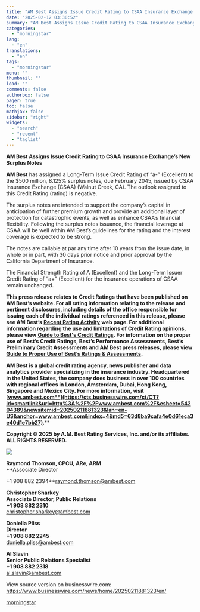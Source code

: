 ```yaml
---
title: "AM Best Assigns Issue Credit Rating to CSAA Insurance Exchange’s New Surplus Notes"
date: "2025-02-12 03:30:52"
summary: "AM Best Assigns Issue Credit Rating to CSAA Insurance Exchange’s New Surplus Notes AM Best has assigned a Long-Term Issue Credit Rating of “a-” (Excellent) to the $500 million, 8.125% surplus notes, due February 2045, issued by CSAA Insurance Exchange (CSAA) (Walnut Creek, CA). The outlook assigned to this Credit..."
categories:
  - "morningstar"
lang:
  - "en"
translations:
  - "en"
tags:
  - "morningstar"
menu: ""
thumbnail: ""
lead: ""
comments: false
authorbox: false
pager: true
toc: false
mathjax: false
sidebar: "right"
widgets:
  - "search"
  - "recent"
  - "taglist"
---
```


**AM Best Assigns Issue Credit Rating to CSAA Insurance Exchange’s New Surplus Notes**

**AM Best** has assigned a Long-Term Issue Credit Rating of “a-” (Excellent) to the $500 million, 8.125% surplus notes, due February 2045, issued by CSAA Insurance Exchange (CSAA) (Walnut Creek, CA). The outlook assigned to this Credit Rating (rating) is negative.

The surplus notes are intended to support the company’s capital in anticipation of further premium growth and provide an additional layer of protection for catastrophic events, as well as enhance CSAA’s financial flexibility. Following the surplus notes issuance, the financial leverage at CSAA will be well within AM Best’s guidelines for the rating and the interest coverage is expected to be strong.

The notes are callable at par any time after 10 years from the issue date, in whole or in part, with 30 days prior notice and prior approval by the California Department of Insurance.

The Financial Strength Rating of A (Excellent) and the Long-Term Issuer Credit Rating of “a+” (Excellent) for the insurance operations of CSAA remain unchanged.

**This press release relates to Credit Ratings that have been published on AM Best’s website. For all rating information relating to the release and pertinent disclosures, including details of the office responsible for issuing each of the individual ratings referenced in this release, please see AM Best’s** [**Recent Rating Activity**](https://cts.businesswire.com/ct/CT?id=smartlink&url=http%3A%2F%2Fratings.ambest.com%2Fratingeventdisclosures.aspx&esheet=54204389&newsitemid=20250211881323&lan=en-US&anchor=Recent+Rating+Activity&index=1&md5=ff31155306d9432ce3a3dc5dedfd4589) **web page. For additional information regarding the use and limitations of Credit Rating opinions, please view** [**Guide to Best's Credit Ratings**](https://cts.businesswire.com/ct/CT?id=smartlink&url=http%3A%2F%2Fwww3.ambest.com%2Fambv%2Fratingmethodology%2FOpenPDF.aspx%3Fri%3D1787&esheet=54204389&newsitemid=20250211881323&lan=en-US&anchor=Guide+to+Best%27s+Credit+Ratings&index=2&md5=d08779ce8e6ed2dea894bae87bdfd6f2)**. For information on the proper use of Best’s Credit** **Ratings, Best’s Performance Assessments, Best’s Preliminary Credit Assessments and AM Best press releases, please view** [**Guide to Proper Use of Best’s Ratings & Assessments**](https://cts.businesswire.com/ct/CT?id=smartlink&url=https%3A%2F%2Fwww.ambest.com%2Fratings%2Fguidetouse.pdf&esheet=54204389&newsitemid=20250211881323&lan=en-US&anchor=Guide+to+Proper+Use+of+Best%26%238217%3Bs+Ratings+%26amp%3B+Assessments&index=3&md5=3d33c1f6b7217614221e3d1205753657)**.**

**AM Best is a global credit rating agency, news publisher and data analytics provider specializing in the insurance industry. Headquartered in the United States, the company does business in over 100 countries with regional offices in London, Amsterdam, Dubai, Hong Kong, Singapore and Mexico City. For more information, visit** [**www.ambest.com**](https://cts.businesswire.com/ct/CT?id=smartlink&url=http%3A%2F%2Fwww.ambest.com%2F&esheet=54204389&newsitemid=20250211881323&lan=en-US&anchor=www.ambest.com&index=4&md5=63d8ba9cafa4e0d61eca3e40d1e7bb27)**.**

**Copyright © 2025 by A.M. Best Rating Services, Inc. and/or its affiliates. ALL RIGHTS RESERVED.**

 ![](https://cts.businesswire.com/ct/CT?id=bwnews&sty=20250211881323r1&sid=mstr3&distro=nx&lang=en)

**Raymond Thomson, CPCU, ARe, ARM**  
**Associate Director
  
+1 908 882 2394**[raymond.thomson@ambest.com](mailto:raymond.thomson@ambest.com)

**Christopher Sharkey**  
**Associate Director, Public Relations**  
**+1 908 882 2310**  
[christopher.sharkey@ambest.com](mailto:christopher.sharkey@ambest.com)

**Doniella Pliss**  
**Director**  
**+1 908 882 2245**  
[doniella.pliss@ambest.com](mailto:doniella.pliss@ambest.com)

**Al Slavin**  
**Senior Public Relations Specialist**  
**+1 908 882 2318**  
[al.slavin@ambest.com](mailto:al.slavin@ambest.com)

View source version on businesswire.com: <https://www.businesswire.com/news/home/20250211881323/en/>

[morningstar](https://www.morningstar.com/news/business-wire/20250211881323/am-best-assigns-issue-credit-rating-to-csaa-insurance-exchanges-new-surplus-notes)
